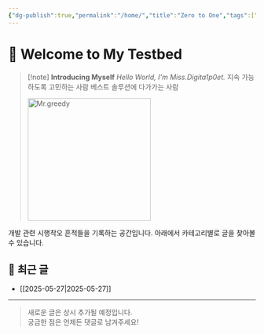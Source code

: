 ```yaml
---
{"dg-publish":true,"permalink":"/home/","title":"Zero to One","tags":["gardenEntry"],"noteIcon":"","created":"2025-05-27T13:25:46.129+09:00","updated":"2025-06-09T19:59:54.894+09:00"}
---
```


# 👋 Welcome to My Testbed

> [!note] **Introducing Myself**
> *Hello World, I'm Miss.Digita1p0et.*
> 지속 가능하도록 고민하는 사람
> 베스트 솔루션에 다가가는 사람
> 
> 
> <img src="img/user/Mr.greedy.png" width="250" alt="Mr.greedy" />

개발 관련 시행착오 흔적들을 기록하는 공간입니다.
아래에서 카테고리별로 글을 찾아볼 수 있습니다.


## 📂 최근 글

- [[2025-05-27\|2025-05-27]]
---

> 새로운 글은 상시 추가될 예정입니다.  
> 궁금한 점은 언제든 댓글로 남겨주세요!